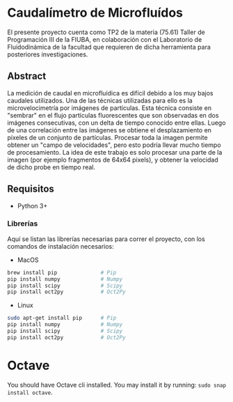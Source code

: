 # Caudalímetro de Microfluídos

El presente proyecto cuenta como TP2 de la materia (75.61) Taller de Programación III de la FIUBA, en colaboración con el Laboratorio de Fluidodinámica de la facultad que requieren de dicha herramienta para posteriores investigaciones.

## Abstract

La medición de caudal en microfluídica es difícil debido a los muy bajos caudales utilizados. Una de las técnicas utilizadas para ello es la microvelocimetría por imágenes de partículas. Esta técnica consiste en "sembrar" en el flujo partículas fluorescentes que son observadas en dos imágenes consecutivas, con un delta de tiempo conocido entre ellas. Luego de una correlación entre las imágenes se obtiene el desplazamiento en píxeles de un conjunto de partículas. Procesar toda la imagen permite obtener un "campo de velocidades", pero esto podría llevar mucho tiempo de procesamiento. La idea de este trabajo es solo procesar una parte de la imagen (por ejemplo fragmentos de 64x64 pixels), y obtener la velocidad de dicho probe en tiempo real.

## Requisitos

* Python 3+

### Librerías

Aquí se listan las librerías necesarias para correr el proyecto, con los comandos de instalación necesarios:

* MacOS

```bash
brew install pip              # Pip
pip install numpy             # Numpy
pip install scipy             # Scipy
pip install oct2py            # Oct2Py
```

* Linux

```bash
sudo apt-get install pip      # Pip
pip install numpy             # Numpy
pip install scipy             # Scipy
pip install oct2py            # Oct2Py
```

# Octave
You should have Octave cli installed. You may install it by running: `sudo snap install octave`.
